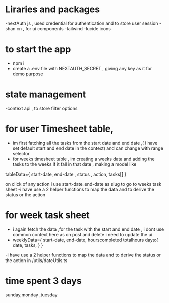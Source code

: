 # Liraries and packages
-nextAuth js ,  used credential for authentication and to store user session 
-shan cn , for ui components
-tailwind
-lucide icons 


# to start the app  
- npm i 
- create a .env file with NEXTAUTH_SECRET , giving any key as it for demo purpose

# state management 
-context api , to store filter options


# for user Timesheet table,
- im first fatching all the tasks from the start date and end date ,( i have set default start and end date in the context) and can change with range selector
- for weeks timesheet table , im creating a weeks data and adding the tasks to the weeks if it fall in that date , making a model like

tableData={
    start-date,
    end-date ,
    status ,
    action,
    tasks[] 
}

on click of any action i use start-date_end-date as slug to go to weeks task sheet
-i have use a 2 helper functions to map the data and to derive the status or the action

# for week task sheet 
- i again fetch the data ,for the task with the start and end date , i dont use common context here as on post and delete i need to update the ui
- weeklyData={
    start-date,
    end-date,
    hourscompleted
    totalhours
    days:{
        date,
        tasks, 
    }
}

-i have use a 2 helper functions to map the data and to derive the status or the action in  /utils/dateUtils.ts

# time spent 3 days 
sunday,monday ,tuesday